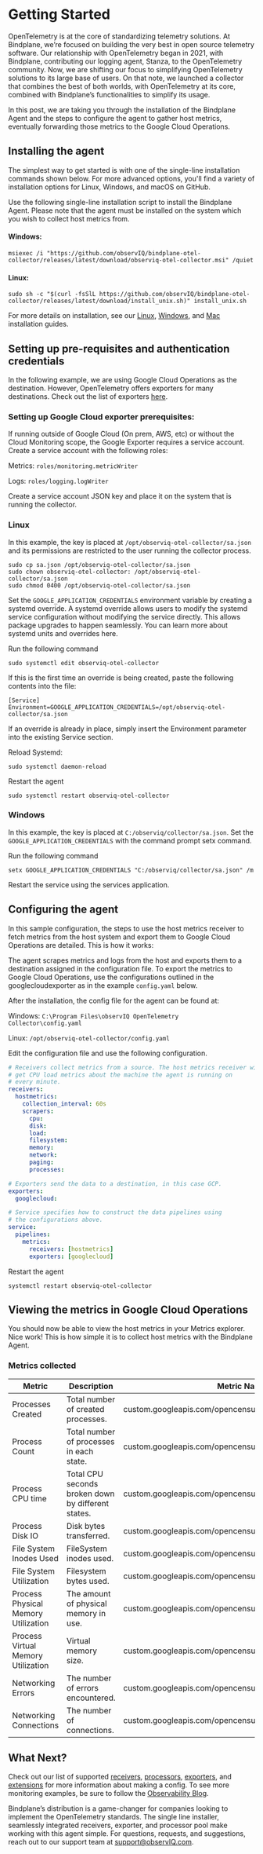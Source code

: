 # Getting Started

OpenTelemetry is at the core of standardizing telemetry solutions. At Bindplane, we’re focused on building the very best in open source telemetry software. Our relationship with OpenTelemetry began in 2021, with Bindplane, contributing our logging agent, Stanza, to the OpenTelemetry community. Now, we are shifting our focus to simplifying OpenTelemetry solutions to its large base of users. On that note, we launched a collector that combines the best of both worlds, with OpenTelemetry at its core, combined with Bindplane’s functionalities to simplify its usage.

In this post, we are taking you through the installation of the Bindplane Agent and the steps to configure the agent to gather host metrics, eventually forwarding those metrics to the Google Cloud Operations.

## Installing the agent

The simplest way to get started is with one of the single-line installation commands shown below. For more advanced options, you'll find a variety of installation options for Linux, Windows, and macOS on GitHub.

Use the following single-line installation script to install the Bindplane Agent.
Please note that the agent must be installed on the system which you wish to collect host metrics from.

#### Windows:

```batch
msiexec /i "https://github.com/observIQ/bindplane-otel-collector/releases/latest/download/observiq-otel-collector.msi" /quiet
```

#### Linux:

```shell
sudo sh -c "$(curl -fsSlL https://github.com/observIQ/bindplane-otel-collector/releases/latest/download/install_unix.sh)" install_unix.sh
```

For more details on installation, see our [Linux](/docs/installation-linux.md), [Windows](/docs/installation-windows.md), and [Mac](/docs/installation-mac.md) installation guides.

## Setting up pre-requisites and authentication credentials

In the following example, we are using Google Cloud Operations as the destination. However, OpenTelemetry offers exporters for many destinations. Check out the list of exporters [here](/docs/exporters.md). 

### Setting up Google Cloud exporter prerequisites:

If running outside of Google Cloud (On prem, AWS, etc) or without the Cloud Monitoring scope, the Google Exporter requires a service account.
Create a service account with the following roles:

Metrics: `roles/monitoring.metricWriter`

Logs: `roles/logging.logWriter`

Create a service account JSON key and place it on the system that is running the collector.

### Linux

In this example, the key is placed at `/opt/observiq-otel-collector/sa.json` and its permissions are restricted to the user running the collector process.

```shell
sudo cp sa.json /opt/observiq-otel-collector/sa.json
sudo chown observiq-otel-collector: /opt/observiq-otel-collector/sa.json
sudo chmod 0400 /opt/observiq-otel-collector/sa.json
```
 
Set the `GOOGLE_APPLICATION_CREDENTIALS` environment variable by creating a systemd override. A systemd override allows users to modify the systemd service configuration without modifying the service directly. This allows package upgrades to happen seamlessly. You can learn more about systemd units and overrides here.

Run the following command

```shell
sudo systemctl edit observiq-otel-collector
```

If this is the first time an override is being created, paste the following contents into the file:

```
[Service]
Environment=GOOGLE_APPLICATION_CREDENTIALS=/opt/observiq-otel-collector/sa.json
```
 
If an override is already in place, simply insert the Environment parameter into the existing Service section.

Reload Systemd:

```shell
sudo systemctl daemon-reload
```

Restart the agent

```shell
sudo systemctl restart observiq-otel-collector
```
 
### Windows

In this example, the key is placed at `C:/observiq/collector/sa.json`.
Set the `GOOGLE_APPLICATION_CREDENTIALS` with the command prompt setx command.

Run the following command

```batch
setx GOOGLE_APPLICATION_CREDENTIALS "C:/observiq/collector/sa.json" /m
```
 
Restart the service using the services application.

## Configuring the agent

In this sample configuration, the steps to use the host metrics receiver to fetch metrics from the host system and export them to Google Cloud Operations are detailed. This is how it works:

The agent scrapes metrics and logs from the host and exports them to a destination assigned in the configuration file. 
To export the metrics to Google Cloud Operations, use the configurations outlined in the googlecloudexporter as in the example `config.yaml` below.

After the installation, the config file for the agent can be found at:

Windows: `C:\Program Files\observIQ OpenTelemetry Collector\config.yaml`

Linux: `/opt/observiq-otel-collector/config.yaml`

Edit the configuration file and use the following configuration.

```yaml
# Receivers collect metrics from a source. The host metrics receiver will
# get CPU load metrics about the machine the agent is running on
# every minute.
receivers:
  hostmetrics:
    collection_interval: 60s
    scrapers:
      cpu:
      disk:
      load:
      filesystem:
      memory:
      network:
      paging:
      processes:

# Exporters send the data to a destination, in this case GCP.
exporters:
  googlecloud:

# Service specifies how to construct the data pipelines using
# the configurations above.
service:
  pipelines:
    metrics:
      receivers: [hostmetrics]
      exporters: [googlecloud]
```

Restart the agent

```shell
systemctl restart observiq-otel-collector
```

## Viewing the metrics in Google Cloud Operations

You should now be able to view the host metrics in your Metrics explorer. Nice work! This is how simple it is to collect host metrics with the Bindplane Agent.

### Metrics collected

| Metric | Description | Metric Namespace |
| --- | --- | --- |
| Processes Created | Total number of created processes. | custom.googleapis.com/opencensus/system.processes.created |
| Process Count | Total number of processes in each state. | custom.googleapis.com/opencensus/system.processes.count |
| Process CPU time | Total CPU seconds broken down by different states. | custom.googleapis.com/opencensus/process.cpu.time |
| Process Disk IO | Disk bytes transferred. | custom.googleapis.com/opencensus/process.disk.io |
| File System Inodes Used | FileSystem inodes used. | custom.googleapis.com/opencensus/system.filesystem.inodes.usage |
| File System Utilization | Filesystem bytes used. | custom.googleapis.com/opencensus/system.filesystem.usage |
| Process Physical Memory Utilization | The amount of physical memory in use. | custom.googleapis.com/opencensus/process.memory.physical_usage |
| Process Virtual Memory Utilization | Virtual memory size. | custom.googleapis.com/opencensus/process.memory.virtual_usage |
| Networking Errors | The number of errors encountered. | custom.googleapis.com/opencensus/system.network.errors |
| Networking Connections | The number of connections. | custom.googleapis.com/opencensus/system.network.connections |

## What Next?

Check out our list of supported [receivers](), [processors](), [exporters](), and [extensions]() for more information about making a config. To see more monitoring examples, be sure to follow the [Observability Blog](https://bindplane.com/blog/).

Bindplane’s distribution is a game-changer for companies looking to implement the OpenTelemetry standards. The single line installer, seamlessly integrated receivers, exporter, and processor pool make working with this agent simple. For questions, requests, and suggestions, reach out to our support team at support@observIQ.com.
